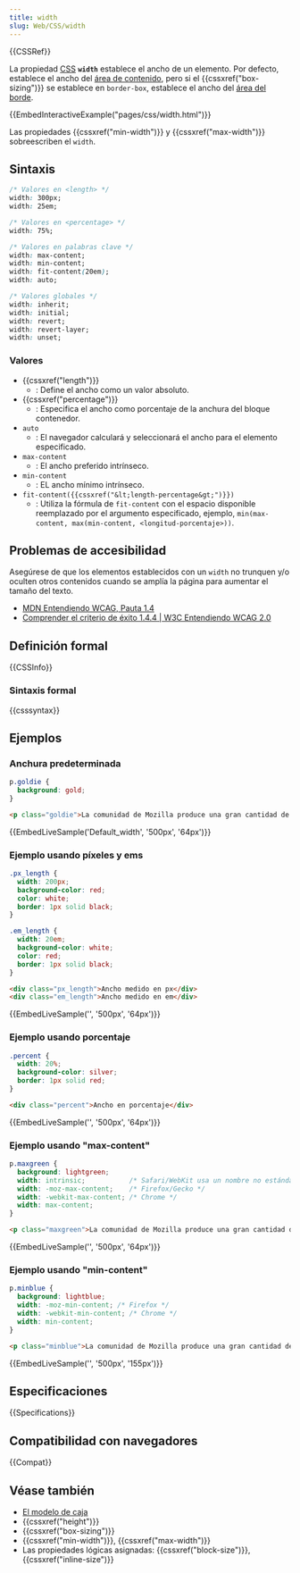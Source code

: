 ```yaml
---
title: width
slug: Web/CSS/width
---
```


{{CSSRef}}

La propiedad [CSS](/es/docs/Web/CSS) **`width`** establece el ancho de un elemento.
Por defecto, establece el ancho del [área de contenido](/es/docs/Web/CSS/CSS_Box_Model/Introduction_to_the_CSS_box_model#content_area),
pero si el {{cssxref("box-sizing")}} se establece en `border-box`,
establece el ancho del [área del borde](/es/docs/Web/CSS/CSS_Box_Model/Introduction_to_the_CSS_box_model#border_area).

{{EmbedInteractiveExample("pages/css/width.html")}}

Las propiedades {{cssxref("min-width")}} y {{cssxref("max-width")}} sobreescriben el `width`.

## Sintaxis

```css
/* Valores en <length> */
width: 300px;
width: 25em;

/* Valores en <percentage> */
width: 75%;

/* Valores en palabras clave */
width: max-content;
width: min-content;
width: fit-content(20em);
width: auto;

/* Valores globales */
width: inherit;
width: initial;
width: revert;
width: revert-layer;
width: unset;
```

### Valores

- {{cssxref("length")}}
  - : Define el ancho como un valor absoluto.
- {{cssxref("percentage")}}
  - : Especifica el ancho como porcentaje de la anchura del bloque contenedor.
- `auto`
  - : El navegador calculará y seleccionará el ancho para el elemento especificado.
- `max-content`
  - : El ancho preferido intrínseco.
- `min-content`
  - : EL ancho mínimo intrínseco.
- `fit-content({{cssxref("&lt;length-percentage&gt;")}})`
  - : Utiliza la fórmula de `fit-content` con el espacio disponible reemplazado por el argumento especificado, ejemplo, `min(max-content, max(min-content, <longitud-porcentaje>))`.

## Problemas de accesibilidad

Asegúrese de que los elementos establecidos con un `width` no trunquen y/o oculten otros contenidos cuando se amplía la página para aumentar el tamaño del texto.

- [MDN Entendiendo WCAG, Pauta 1.4](/es/docs/Web/Accessibility/Understanding_WCAG/Perceivable#guideline_1.4_make_it_easier_for_users_to_see_and_hear_content_including_separating_foreground_from_background)
- [Comprender el criterio de éxito 1.4.4 | W3C Entendiendo WCAG 2.0](https://www.w3.org/TR/UNDERSTANDING-WCAG20/visual-audio-contrast-scale.html)

## Definición formal

{{CSSInfo}}

### Sintaxis formal

{{csssyntax}}

## Ejemplos

### Anchura predeterminada

```css
p.goldie {
  background: gold;
}
```

```html
<p class="goldie">La comunidad de Mozilla produce una gran cantidad de software excelente.</p>
```

{{EmbedLiveSample('Default_width', '500px', '64px')}}

### Ejemplo usando píxeles y ems

```css
.px_length {
  width: 200px;
  background-color: red;
  color: white;
  border: 1px solid black;
}

.em_length {
  width: 20em;
  background-color: white;
  color: red;
  border: 1px solid black;
}
```

```html
<div class="px_length">Ancho medido en px</div>
<div class="em_length">Ancho medido en em</div>
```

{{EmbedLiveSample('', '500px', '64px')}}

### Ejemplo usando porcentaje

```css
.percent {
  width: 20%;
  background-color: silver;
  border: 1px solid red;
}
```

```html
<div class="percent">Ancho en porcentaje</div>
```

{{EmbedLiveSample('', '500px', '64px')}}

### Ejemplo usando "max-content"

```css
p.maxgreen {
  background: lightgreen;
  width: intrinsic;           /* Safari/WebKit usa un nombre no estándar */
  width: -moz-max-content;    /* Firefox/Gecko */
  width: -webkit-max-content; /* Chrome */
  width: max-content;
}
```

```html
<p class="maxgreen">La comunidad de Mozilla produce una gran cantidad de software excelente.</p>
```

{{EmbedLiveSample('', '500px', '64px')}}

### Ejemplo usando "min-content"

```css
p.minblue {
  background: lightblue;
  width: -moz-min-content; /* Firefox */
  width: -webkit-min-content; /* Chrome */
  width: min-content;
}
```

```html
<p class="minblue">La comunidad de Mozilla produce una gran cantidad de software excelente.</p>
```

{{EmbedLiveSample('', '500px', '155px')}}

## Especificaciones

{{Specifications}}

## Compatibilidad con navegadores

{{Compat}}

## Véase también

- [El modelo de caja](/es/docs/Web/CSS/CSS_Box_Model/Introduction_to_the_CSS_box_model)
- {{cssxref("height")}}
- {{cssxref("box-sizing")}}
- {{cssxref("min-width")}}, {{cssxref("max-width")}}
- Las propiedades lógicas asignadas: {{cssxref("block-size")}}, {{cssxref("inline-size")}}
